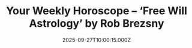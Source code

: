 ---
title: "Your Weekly Horoscope – ‘Free Will Astrology’ by Rob Brezsny"
date: 2025-09-27T10:00:15.000Z
category: Human Kindness
externalLink: "https://www.goodnewsnetwork.org/horoscope-from-rob-brezsnys-free-will-astrology-9-20-2025-2/"
image: ""
excerpt: "Our partner Rob Brezsny, who has a new book out, Astrology Is Real: Revelations from My Life as an Oracle, provides his weekly wisdom to enlighten our thinking and motivate our mood. Rob’s Free Will Astrology, is a syndicated weekly column appearing in over a hundred publications. He is also the author of Pronoia Is the Antidote […] The post…"
---